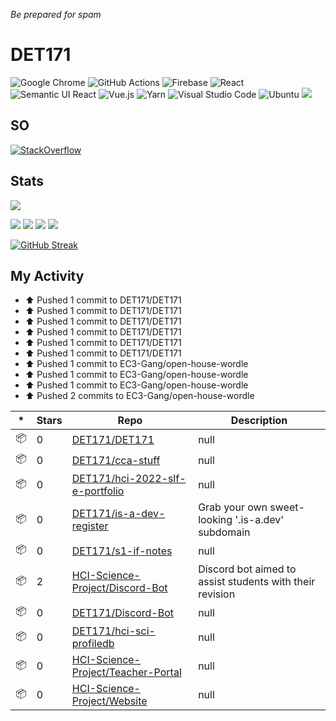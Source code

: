 *Be prepared for spam*
# DET171
![Google Chrome](https://img.shields.io/badge/Google%20Chrome-4285F4?style=for-the-badge&logo=GoogleChrome&logoColor=white)
![GitHub Actions](https://img.shields.io/badge/github%20actions-%232671E5.svg?style=for-the-badge&logo=githubactions&logoColor=white)
![Firebase](https://img.shields.io/badge/firebase-%23039BE5.svg?style=for-the-badge&logo=firebase)
![React](https://img.shields.io/badge/react-%2320232a.svg?style=for-the-badge&logo=react&logoColor=%2361DAFB)
![Semantic UI React](https://img.shields.io/badge/Semantic%20UI%20React-%2335BDB2.svg?style=for-the-badge&logo=SemanticUIReact&logoColor=white)
![Vue.js](https://img.shields.io/badge/vuejs-%2335495e.svg?style=for-the-badge&logo=vuedotjs&logoColor=%234FC08D)
![Yarn](https://img.shields.io/badge/yarn-%232C8EBB.svg?style=for-the-badge&logo=yarn&logoColor=white)
![Visual Studio Code](https://img.shields.io/badge/Visual%20Studio%20Code-0078d7.svg?style=for-the-badge&logo=visual-studio-code&logoColor=white)
![Ubuntu](https://img.shields.io/badge/Ubuntu-E95420?style=for-the-badge&logo=ubuntu&logoColor=white)
![](https://dcbadge.vercel.app/api/shield/725573213622632468)

## SO
[![StackOverflow](https://github-readme-stackoverflow.vercel.app/?userID=14828697)](https://stackoverflow.com/users/14828697/capt-171)


## Stats
![](https://github-profile-summary-cards.vercel.app/api/cards/profile-details?username=DET171&theme=monokai)


![](http://github-profile-summary-cards.vercel.app/api/cards/stats?username=DET171&theme=default)
![](http://github-profile-summary-cards.vercel.app/api/cards/productive-time?username=DET171&theme=default&utcOffset=8)
![](http://github-profile-summary-cards.vercel.app/api/cards/repos-per-language?username=DET171&theme=default)
![](http://github-profile-summary-cards.vercel.app/api/cards/most-commit-language?username=DET171&theme=default)


[![GitHub Streak](https://github-readme-streak-stats.herokuapp.com/?user=DET171)](https://git.io/streak-stats)



## My Activity
* ⬆️ Pushed 1 commit to DET171/DET171
* ⬆️ Pushed 1 commit to DET171/DET171
* ⬆️ Pushed 1 commit to DET171/DET171
* ⬆️ Pushed 1 commit to DET171/DET171
* ⬆️ Pushed 1 commit to DET171/DET171
* ⬆️ Pushed 1 commit to DET171/DET171
* ⬆️ Pushed 1 commit to EC3-Gang/open-house-wordle
* ⬆️ Pushed 1 commit to EC3-Gang/open-house-wordle
* ⬆️ Pushed 1 commit to EC3-Gang/open-house-wordle
* ⬆️ Pushed 2 commits to EC3-Gang/open-house-wordle


|*|Stars|Repo|Description|
|---|---|---|---|
| 📦 | 0 | [DET171/DET171](https://github.com/DET171/DET171) | null |
| 📦 | 0 | [DET171/cca-stuff](https://github.com/DET171/cca-stuff) | null |
| 📦 | 0 | [DET171/hci-2022-slf-e-portfolio](https://github.com/DET171/hci-2022-slf-e-portfolio) | null |
| 📦 | 0 | [DET171/is-a-dev-register](https://github.com/DET171/is-a-dev-register) | Grab your own sweet-looking '.is-a.dev' subdomain |
| 📦 | 0 | [DET171/s1-if-notes](https://github.com/DET171/s1-if-notes) | null |
| 📦 | 2 | [HCI-Science-Project/Discord-Bot](https://github.com/HCI-Science-Project/Discord-Bot) | Discord bot aimed to assist students with their revision |
| 📦 | 0 | [DET171/Discord-Bot](https://github.com/DET171/Discord-Bot) | null |
| 📦 | 0 | [DET171/hci-sci-profiledb](https://github.com/DET171/hci-sci-profiledb) | null |
| 📦 | 0 | [HCI-Science-Project/Teacher-Portal](https://github.com/HCI-Science-Project/Teacher-Portal) | null |
| 📦 | 0 | [HCI-Science-Project/Website](https://github.com/HCI-Science-Project/Website) | null |